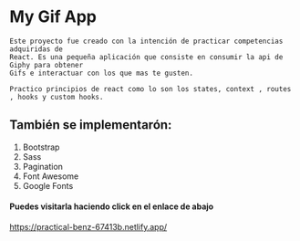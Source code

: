 # My Gif App

    Este proyecto fue creado con la intención de practicar competencias adquiridas de
    React. Es una pequeña aplicación que consiste en consumir la api de Giphy para obtener 
    Gifs e interactuar con los que mas te gusten.

    Practico principios de react como lo son los states, context , routes , hooks y custom hooks. 

## También se implementarón:

1) Bootstrap
2) Sass
3) Pagination
4) Font Awesome
5) Google Fonts


#### Puedes visitarla haciendo click en el enlace de abajo
https://practical-benz-67413b.netlify.app/
